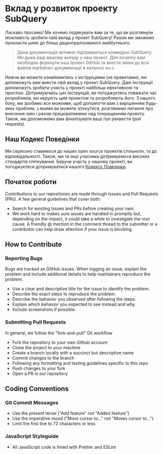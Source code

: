 # Вклад у розвиток проекту SubQuery

Ласкаво просимо! Ми хочемо подякувати вам за те, що ви розглянули можливість зробити свій вклад у проект SubQuery! Разом ми зможемо прокласти шлях до бiльш децентралізованого майбутнього.

> Дана документація активно підтримується командою SubQuery. Ми дуже раді вашому вкладу у наш проект. Для початку вам необхідно форкнути наш проект GitHub та внести зміни до всіх файлів markdown документації в каталозі `docs`.

Нижче ви можете ознайомитись з інструкціями (не правилами), які допоможуть вам внести свій вклад у проект SubQuery. Дані інструкції допоможуть зробити участь у проекті найбільш ефективною та простою. Дотримуючись цих інструкцій, ви погоджуєтесь поважати час розробників, які керують цим проектом та розробляють його. З нашого боку, ми зробимо все можливе, щоб допомогти вам з вирішенням будь-яких проблем, з якими ви можете зіткнутися, розглянемо питання про внесення змін і разом працюватимемо над покращенням проекту. Також, ми допоможемо вам фіналізувати ваші пул реквести (pull requests).

## Наш Кодекс Поведінки

Ми серйозно ставимося до наших open source проектів спільноти, та до відповідальності. Також, ми та інші учасники дотримуємося високих стандартів спілкування. Беручи участь у нашому проекті, ви погоджуєтеся дотримуватися нашого [Кодексу Поведінки](https://github.com/subquery/subql/blob/contributors-guide/CODE_OF_CONDUCT.md).

## Початок роботи

Contributions to our repositories are made through Issues and Pull Requests (PRs). A few general guidelines that cover both:

* Search for existing Issues and PRs before creating your own.
* We work hard to makes sure issues are handled in promptly but, depending on the impact, it could take a while to investigate the root cause. A friendly @ mention in the comment thread to the submitter or a contributor can help draw attention if your issue is blocking.

## How to Contribute

### Reporting Bugs

Bugs are tracked as GitHub issues. When logging an issue, explain the problem and include additional details to help maintainers reproduce the problem:

* Use a clear and descriptive title for the issue to identify the problem.
* Describe the exact steps to reproduce the problem.
* Describe the behavior you observed after following the steps.
* Explain which behavior you expected to see instead and why.
* Include screenshots if possible.

### Submitting Pull Requests

In general, we follow the "fork-and-pull" Git workflow

* Fork the repository to your own Github account
* Clone the project to your machine
* Create a branch locally with a succinct but descriptive name
* Commit changes to the branch
* Following any formatting and testing guidelines specific to this repo
* Push changes to your fork
* Open a PR in our repository

## Coding Conventions

### Git Commit Messages

* Use the present tense ("Add feature" not "Added feature")
* Use the imperative mood ("Move cursor to..." not "Moves cursor to...")
* Limit the first line to 72 characters or less

### JavaScript Styleguide

* All JavaScript code is linted with Prettier and ESLint
